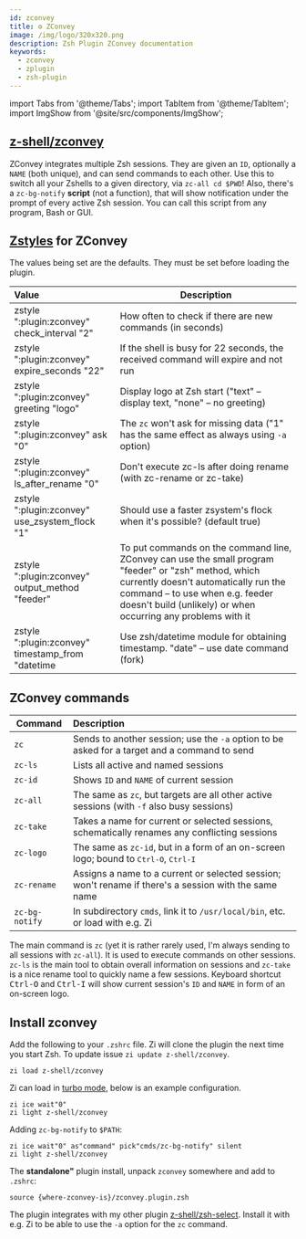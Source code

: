 ```yaml
---
id: zconvey
title: ⚙️ ZConvey
image: /img/logo/320x320.png
description: Zsh Plugin ZConvey documentation
keywords:
  - zconvey
  - zplugin
  - zsh-plugin
---
```


<!-- @format -->

import Tabs from '@theme/Tabs';
import TabItem from '@theme/TabItem';
import ImgShow from '@site/src/components/ImgShow';

## <i class="fa-brands fa-github"></i> [z-shell/zconvey][]

ZConvey integrates multiple Zsh sessions. They are given an `ID`, optionally a `NAME` (both unique), and can send commands to each other. Use this to switch all your Zshells to a given directory, via `zc-all cd $PWD`! Also, there's a `zc-bg-notify` **script** (not a function), that will show notification under the prompt of every active Zsh session. You can call this script from any program, Bash or GUI.

<ImgShow
  img="https://cdn.zshell.dev/img/asciicast/gif/zsh/zconvey.gif"
  alt="ZConvey Preview"
/>

## [Zstyles](/search?q=zstyle) for ZConvey

The values being set are the defaults. They must be set before loading the plugin.

| Value                                             | Description                                                                                                                                                                                                                                      |
| :------------------------------------------------ | ------------------------------------------------------------------------------------------------------------------------------------------------------------------------------------------------------------------------------------------------ |
| zstyle ":plugin:zconvey" check_interval "2"       | How often to check if there are new commands (in seconds)                                                                                                                                                                                        |
| zstyle ":plugin:zconvey" expire_seconds "22"      | If the shell is busy for 22 seconds, the received command will expire and not run                                                                                                                                                                |
| zstyle ":plugin:zconvey" greeting "logo"          | Display logo at Zsh start ("text" – display text, "none" – no greeting)                                                                                                                                                                          |
| zstyle ":plugin:zconvey" ask "0"                  | The `zc` won't ask for missing data ("1" has the same effect as always using `-a` option)                                                                                                                                                        |
| zstyle ":plugin:zconvey" ls_after_rename "0"      | Don't execute zc-ls after doing rename (with zc-rename or zc-take)                                                                                                                                                                               |
| zstyle ":plugin:zconvey" use_zsystem_flock "1"    | Should use a faster zsystem's flock when it's possible? (default true)                                                                                                                                                                           |
| zstyle ":plugin:zconvey" output_method "feeder"   | To put commands on the command line, ZConvey can use the small program "feeder" or "zsh" method, which currently doesn't automatically run the command – to use when e.g. feeder doesn't build (unlikely) or when occurring any problems with it |
| zstyle ":plugin:zconvey" timestamp_from "datetime | Use zsh/datetime module for obtaining timestamp. "date" – use date command (fork)                                                                                                                                                                |

## ZConvey commands

| Command        | Description                                                                                            |
| -------------- | :----------------------------------------------------------------------------------------------------- |
| `zc`           | Sends to another session; use the `-a` option to be asked for a target and a command to send           |
| `zc-ls`        | Lists all active and named sessions                                                                    |
| `zc-id`        | Shows `ID` and `NAME` of current session                                                               |
| `zc-all`       | The same as `zc`, but targets are all other active sessions (with `-f` also busy sessions)             |
| `zc-take`      | Takes a name for current or selected sessions, schematically renames any conflicting sessions          |
| `zc-logo`      | The same as `zc-id`, but in a form of an on-screen logo; bound to <kbd>Ctrl-O</kbd>, <kbd>Ctrl-I</kbd> |
| `zc-rename`    | Assigns a name to a current or selected session; won't rename if there's a session with the same name  |
| `zc-bg-notify` | In subdirectory `cmds`, link it to `/usr/local/bin`, etc. or load with e.g. Zi                         |

The main command is `zc` (yet it is rather rarely used, I'm always sending to all sessions with `zc-all`). It is used to execute commands on other sessions. `zc-ls` is the main tool to obtain overall information on sessions and `zc-take` is a nice rename tool to quickly name a few sessions. Keyboard shortcut <kbd>Ctrl-O</kbd> and <kbd>Ctrl-I</kbd> will show current session's `ID` and `NAME` in form of an on-screen logo.

## Install zconvey

<Tabs>
  <TabItem value="zi" label="Zi" default>

Add the following to your `.zshrc` file. Zi will clone the plugin the next time you start Zsh. To update issue `zi update z-shell/zconvey`.

```shell
zi load z-shell/zconvey
```

Zi can load in [turbo mode](/search?q=turbo+and+lucid), below is an example configuration.

```shell showLineNumbers
zi ice wait"0"
zi light z-shell/zconvey
```

Adding `zc-bg-notify` to `$PATH`:

```shell showLineNumbers
zi ice wait"0" as"command" pick"cmds/zc-bg-notify" silent
zi light z-shell/zconvey
```

  </TabItem>
  <TabItem value="standalone" label="Standalone" default>

The **standalone"** plugin install, unpack `zconvey` somewhere and add to `.zshrc`:

```shell
source {where-zconvey-is}/zconvey.plugin.zsh
```

  </TabItem>
</Tabs>

The plugin integrates with my other plugin [z-shell/zsh-select][]. Install it with e.g. Zi to be able to use the `-a` option for the `zc` command.

<!-- end-of-file -->
<!-- links -->

[z-shell/zconvey]: https://github.com/z-shell/zconvey
[z-shell/zsh-select]: https://github.com/z-shell/zsh-select
